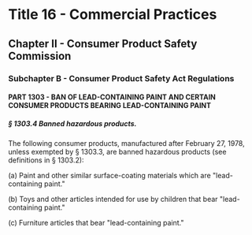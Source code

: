 
# Title 16 - Commercial Practices
## Chapter II - Consumer Product Safety Commission
### Subchapter B - Consumer Product Safety Act Regulations
#### PART 1303 - BAN OF LEAD-CONTAINING PAINT AND CERTAIN CONSUMER PRODUCTS BEARING LEAD-CONTAINING PAINT
##### § 1303.4 Banned hazardous products.

The following consumer products, manufactured after February 27, 1978, unless exempted by § 1303.3, are banned hazardous products (see definitions in § 1303.2):

(a) Paint and other similar surface-coating materials which are "lead-containing paint."

(b) Toys and other articles intended for use by children that bear "lead-containing paint."

(c) Furniture articles that bear "lead-containing paint."
